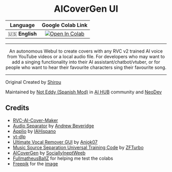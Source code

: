 <div align="center">
  
# AICoverGen UI

| **Language** | **Google Colab Link** |
|:-----------:|:----------------------:|
| 🇺🇸 **English** | [![Open In Colab](https://colab.research.google.com/assets/colab-badge.svg)](https://colab.research.google.com/github/Eddycrack864/RVC-AI-Cover-Maker-UI/blob/main/assets/RVCAICoverMakerUI.ipynb) |


---

An autonomous WebuI to create covers with any RVC v2 trained AI voice from YouTube videos or a local audio file. For developers who may want to add a singing functionality into their AI assistant/chatbot/vtuber, or for people who want to hear their favourite characters sing their favourite song.


</div>


--- 

<html>
<head>
    <meta charset="UTF-8">
</head>
<body>
    <p>Original Created by <a href="https://github.com/ShiromiyaG">Shirou</a></p>
    <p>Maintained by <a href="http://discord.com/users/274566299349155851">Not Eddy (Spanish Mod)</a> in 
        <a href="https://discord.gg/aihub">AI HUB</a> community and 
        <a href="https://discord.com/1314204512814235689">NeoDev</a>
    </p>
</body>
</html>



## Credits
- [RVC-AI-Cover-Maker](https://github.com/ShiromiyaG/RVC-AI-Cover-Maker)
- [Audio Separator](https://github.com/karaokenerds/python-audio-separator) by [Andrew Beveridge](https://github.com/beveradb)
- [Applio](https://github.com/IAHispano/Applio) by [IAHispano](https://github.com/IAHispano)
- [yt-dlp](https://github.com/yt-dlp/yt-dlp)
- [Ultimate Vocal Remover GUI](https://github.com/Anjok07/ultimatevocalremovergui) by [Anjok07](https://github.com/Anjok07)
- [Music Source Separation Universal Training Code](https://github.com/ZFTurbo/Music-Source-Separation-Training) by [ZFTurbo](https://github.com/ZFTurbo)
- [AICoverGen](https://github.com/SociallyIneptWeeb/AICoverGen) by [SociallyIneptWeeb](https://github.com/SociallyIneptWeeb)
- [FullmatheusBallZ](https://www.youtube.com/@FullmatheusBallZ) for helping me test the colabs
- [Freepik](https://www.freepik.com) for the [image](https://www.freepik.com/free-psd/futuristic-cyber-monday-web-template_19966151.htm#fromView=search&page=1&position=3&uuid=d4a28e77-dc6f-4ec3-9c37-3525afc311e0)

